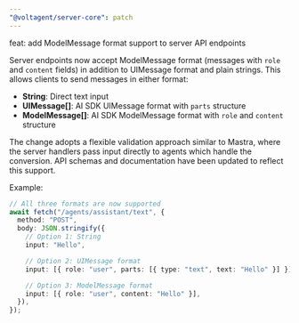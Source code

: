 ```yaml
---
"@voltagent/server-core": patch
---
```


feat: add ModelMessage format support to server API endpoints

Server endpoints now accept ModelMessage format (messages with `role` and `content` fields) in addition to UIMessage format and plain strings. This allows clients to send messages in either format:

- **String**: Direct text input
- **UIMessage[]**: AI SDK UIMessage format with `parts` structure
- **ModelMessage[]**: AI SDK ModelMessage format with `role` and `content` structure

The change adopts a flexible validation approach similar to Mastra, where the server handlers pass input directly to agents which handle the conversion. API schemas and documentation have been updated to reflect this support.

Example:

```typescript
// All three formats are now supported
await fetch("/agents/assistant/text", {
  method: "POST",
  body: JSON.stringify({
    // Option 1: String
    input: "Hello",

    // Option 2: UIMessage format
    input: [{ role: "user", parts: [{ type: "text", text: "Hello" }] }],

    // Option 3: ModelMessage format
    input: [{ role: "user", content: "Hello" }],
  }),
});
```
